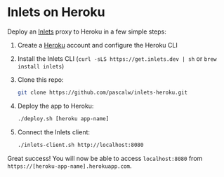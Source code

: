 # Inlets on Heroku

Deploy an [Inlets](https://docs.inlets.dev/) proxy to Heroku in a few simple steps:

1. Create a [Heroku](https://heroku.com) account and configure the Heroku CLI

2. Install the Inlets CLI (`curl -sLS https://get.inlets.dev | sh` or `brew install inlets`)

3. Clone this repo:

   ```sh
   git clone https://github.com/pascalw/inlets-heroku.git
   ```

4. Deploy the app to Heroku:

   ```sh
   ./deploy.sh [heroku app-name]
   ```

5. Connect the Inlets client:

   ```sh
   ./inlets-client.sh http://localhost:8080
   ```

Great success! You will now be able to access `localhost:8080` from `https://[heroku-app-name].herokuapp.com`.